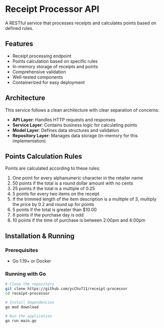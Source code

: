 # Receipt Processor API

A RESTful service that processes receipts and calculates points based on defined rules.

## Features

- Receipt processing endpoint
- Points calculation based on specific rules
- In-memory storage of receipts and points
- Comprehensive validation
- Well-tested components
- Containerized for easy deployment

## Architecture

This service follows a clean architecture with clear separation of concerns:
- **API Layer**: Handles HTTP requests and responses
- **Service Layer**: Contains business logic for calculating points
- **Model Layer**: Defines data structures and validation
- **Repository Layer**: Manages data storage (in-memory for this implementation)

## Points Calculation Rules

Points are calculated according to these rules:
1. One point for every alphanumeric character in the retailer name
2. 50 points if the total is a round dollar amount with no cents
3. 25 points if the total is a multiple of 0.25
4. 5 points for every two items on the receipt
5. If the trimmed length of the item description is a multiple of 3, multiply the price by 0.2 and round up for points
6. 5 points if the total is greater than $10.00
7. 6 points if the purchase day is odd
8. 10 points if the time of purchase is between 2:00pm and 4:00pm

## Installation & Running

### Prerequisites
- Go 1.19+ or Docker

### Running with Go
```bash
# Clone the repository
git clone https://github.com/ycChu711/receipt-processor
cd receipt-processor

# Install dependencies
go mod download

# Run the application
go run main.go
